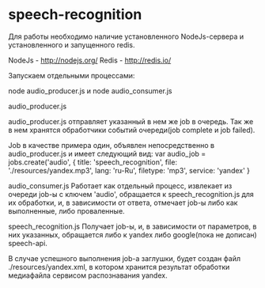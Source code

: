 speech-recognition
==================
Для работы необходимо наличие установленного NodeJs-сервера и  установленного и запущенного redis.

NodeJs - http://nodejs.org/
Redis - http://redis.io/

Запускаем отдельными процессами:

node audio_producer.js
и
node audio_consumer.js


audio_producer.js

audio_producer.js отправляет указанный в нем же job в очередь. 
Так же в нем хранятся обработчики событий очереди(job complete и job failed).

Job в качестве примера один, объявлен непосредственно в audio_producer.js и имеет следующий вид:
var audio_job = jobs.create('audio', {
    title: 'speech_recognition',
    file: './resources/yandex.mp3',
    lang: 'ru-Ru',
    filetype: 'mp3',
    service: 'yandex'
}


audio_consumer.js
Работает как отдельный процесс, извлекает из очереди job-ы с ключем 'audio', 
обращается к speech_recognition.js для их обработки, и, в зависимости от ответа, 
отмечает job-ы либо как выполненные, либо проваленные.

speech_recognition.js
Получает job-ы, и, в зависимости от параметров, в них указанных, 
обращается либо к yandex либо google(пока не дописан) speech-api.





В случае успешного выполнения job-а заглушки, будет создан файл
./resources/yandex.xml, в котором хранится результат обработки медиафайла сервисом распознавания yandex.



